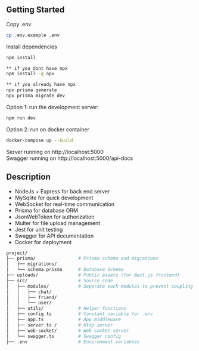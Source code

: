 ## Getting Started  

Copy .env
```bash
cp .env.example .env
```

Install dependencies
```bash
npm install

** if you dont have npx
npm install -g npx

** if you already have npx
npx prisma generate
npx prisma migrate dev
```

Option 1: run the development server:
```bash
npm run dev
```

Option 2: run on docker container
```bash
docker-compose up --build
```

Server running on http://localhost:5000  
Swagger running on http://localhost:5000/api-docs

## Description  
- NodeJs + Express for back end server
- MySqlite for quick development
- WebSocket for real-time communication  
- Prisma for database ORM  
- JsonWebToken for authorization  
- Multer for file upload management  
- Jest for unit testing  
- Swagger for API documentation
- Docker for deployment

```bash
project/
├── prisma/                # Prisma schema and migrations
│   ├── migrations/
│   └── schema.prisma      # Database Schema
├── uploads/               # Public assets (for Next.js frontend)
├── src/                   # Source code
│   ├── modules/           # Seperate each modules to prevent coupling contains routes, services, interfaces, tests
│   │   ├── chat/         
│   │   ├── friend/
│   │   └── user/
│   ├── utils/             # Helper functions
│   ├── config.ts          # Constant variable for .env
│   ├── app.ts             # App middleware
│   ├── server.ts /        # Http server
│   ├── web-socket/        # Web socket server
│   └── swagger.ts         # Swagger config
├── .env                   # Environment variables
```

